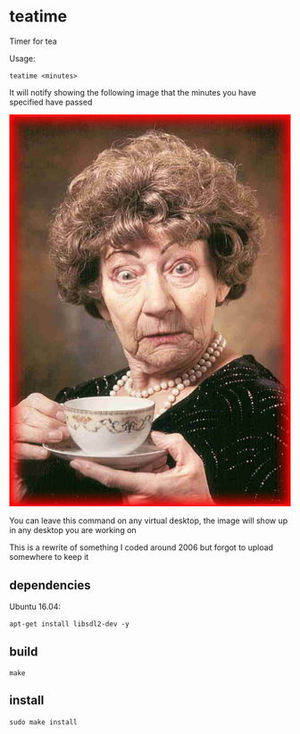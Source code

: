 # teatime

Timer for tea

Usage:

```
teatime <minutes>
```

It will notify showing the following image that the minutes you have specified have passed

![tea time](https://raw.githubusercontent.com/jordiprats/teatime/master/alarm.bmp "It's tea time!")

You can leave this command on any virtual desktop, the image will show up in any desktop you are working on

This is a rewrite of something I coded around 2006 but forgot to upload somewhere to keep it

## dependencies

Ubuntu 16.04: 

```
apt-get install libsdl2-dev -y
```

## build

```
make
```

## install

```
sudo make install
```
